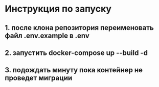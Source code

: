 <h1>Инструкция по запуску</h1>
<h2>1. после клона репозитория переименовать файл .env.example в .env<br></h2>
<h2>2. запустить docker-compose up --build -d<br></h2>
<h2>3. подождать минуту пока контейнер не проведет миграции<br></h2>
